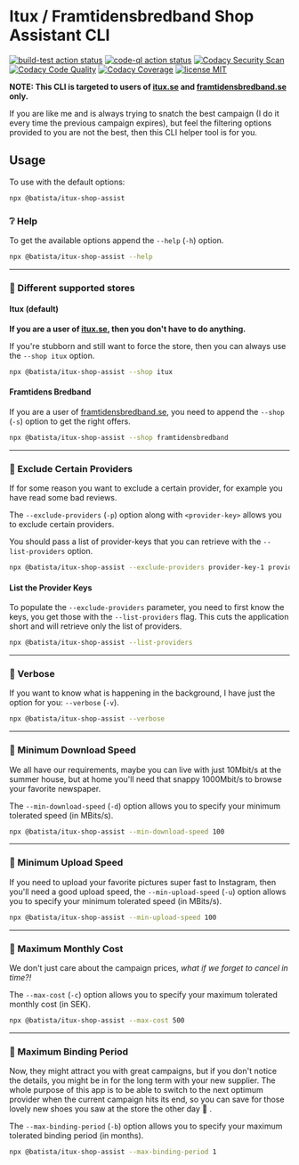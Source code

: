 # Itux / Framtidensbredband Shop Assistant CLI

[![build-test action status](https://github.com/batista/itux-shop-assist/workflows/build-test/badge.svg?branch=master)](https://github.com/batista/itux-shop-assist/actions?query=workflow%3Abuild-test+branch%3Amaster)
[![code-ql action status](https://github.com/batista/itux-shop-assist/workflows/CodeQL/badge.svg?branch=master)](https://github.com/batista/itux-shop-assist/actions?query=workflow%3ACodeQL+branch%3Amaster)
[![Codacy Security Scan](https://github.com/batista/itux-shop-assist/actions/workflows/codacy-analysis.yml/badge.svg?branch=master)](https://github.com/batista/itux-shop-assist/actions/workflows/codacy-analysis.yml)
[![Codacy Code Quality](https://app.codacy.com/project/badge/Grade/f9c3b4709ea64385b1096331dddb2787)](https://www.codacy.com/gh/batista/itux-shop-assist/dashboard?utm_source=github.com&amp;utm_medium=referral&amp;utm_content=batista/itux-shop-assist&amp;utm_campaign=Badge_Grade)
[![Codacy Coverage](https://app.codacy.com/project/badge/Coverage/f9c3b4709ea64385b1096331dddb2787)](https://www.codacy.com/gh/batista/itux-shop-assist/dashboard?utm_source=github.com&amp;utm_medium=referral&amp;utm_content=batista/itux-shop-assist&amp;utm_campaign=Badge_Coverage)
[![license MIT](https://img.shields.io/github/license/batista/itux-shop-assist)](https://github.com/batista/itux-shop-assist/blob/main/LICENSE)

**NOTE: This CLI is targeted to users of [itux.se](https://www.itux.se) and [framtidensbredband.se](https://www.framtidensbredband.se) only.**

If you are like me and is always trying to snatch the best campaign (I do it every time the previous campaign expires), but feel the filtering options provided to you are not the best, then this CLI helper tool is for you.

## Usage

To use with the default options:

```bash
npx @batista/itux-shop-assist
```

### ❔ Help

To get the available options append the `--help` (`-h`) option.

```bash
npx @batista/itux-shop-assist --help
```

---

### 🛒 Different supported stores

#### Itux (default)

**If you are a user of [itux.se](https://www.itux.se), then you don't have to do anything.**

If you're stubborn and still want to force the store, then you can always use the `--shop itux` option.

```bash
npx @batista/itux-shop-assist --shop itux
```

#### Framtidens Bredband

If you are a user of [framtidensbredband.se](https://www.framtidensbredband.se), you need to append the `--shop` (`-s`) option to get the right offers.

```bash
npx @batista/itux-shop-assist --shop framtidensbredband
```

---

### 🚫 Exclude Certain Providers

If for some reason you want to exclude a certain provider, for example you have read some bad reviews.

The `--exclude-providers` (`-p`) option along with `<provider-key>` allows you to exclude certain providers.

You should pass a list of provider-keys that you can retrieve with the `--list-providers` option.

```bash
npx @batista/itux-shop-assist --exclude-providers provider-key-1 provider-key-2
```

#### List the Provider Keys

To populate the `--exclude-providers` parameter, you need to first know the keys, you get those with the `--list-providers` flag. This cuts the application short and will retrieve only the list of providers.

```bash
npx @batista/itux-shop-assist --list-providers
```

---

### 💬 Verbose

If you want to know what is happening in the background, I have just the option for you: `--verbose` (`-v`).

```bash
npx @batista/itux-shop-assist --verbose
```

---

### 🔽  Minimum Download Speed

We all have our requirements, maybe you can live with just 10Mbit/s at the summer house, but at home you'll need that snappy 1000Mbit/s to browse your favorite newspaper.

The `--min-download-speed` (`-d`) option allows you to specify your minimum tolerated speed (in MBits/s).

```bash
npx @batista/itux-shop-assist --min-download-speed 100
```

---

### 🔼  Minimum Upload Speed

If you need to upload your favorite pictures super fast to Instagram, then you'll need a good upload speed, the `--min-upload-speed` (`-u`) option allows you to specify your minimum tolerated speed (in MBits/s).

```bash
npx @batista/itux-shop-assist --min-upload-speed 100
```

---

### 💸 Maximum Monthly Cost

We don't just care about the campaign prices, *what if we forget to cancel in time?!*

The `--max-cost` (`-c`) option allows you to specify your maximum tolerated monthly cost (in SEK).

```bash
npx @batista/itux-shop-assist --max-cost 500
```

---

### 🔏 Maximum Binding Period

Now, they might attract you with great campaigns, but if you don't notice the details, you might be in for the long term with your new supplier. The whole purpose of this app is to be able to switch to the next optimum provider when the current campaign hits its end, so you can save for those lovely new shoes you saw at the store the other day 👠 .

The `--max-binding-period` (`-b`) option allows you to specify your maximum tolerated binding period (in months).

```bash
npx @batista/itux-shop-assist --max-binding-period 1
```
